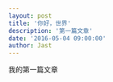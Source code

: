 ```yaml
---
layout: post
title: '你好，世界'
description: '第一篇文章'
date: '2016-05-04 09:00:00'
author: Jast
---
```

我的第一篇文章
